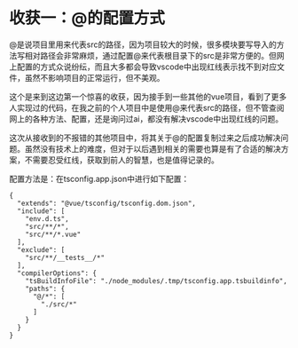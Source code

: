 # 收获一：@的配置方式

@是说项目里用来代表src的路径，因为项目较大的时候，很多模块要写导入的方法写相对路径会非常麻烦，通过配置@来代表根目录下的src是非常方便的。但网上配置的方式众说纷纭，而且大多都会导致vscode中出现红线表示找不到对应文件，虽然不影响项目的正常运行，但不美观。

这个是来到这边第一个惊喜的收获，因为接手到一些其他的vue项目，看到了更多人实现过的代码，在我之前的个人项目中是使用@来代表src的路径，但不管查阅网上的各种方法、配置，还是询问过ai，都没有解决vscode中出现红线的问题。

这次从接收到的不报错的其他项目中，将其关于@的配置复制过来之后成功解决问题。虽然没有技术上的难度，但对于以后遇到相关的需要也算是有了合适的解决方案，不需要忍受红线，获取到前人的智慧，也是值得记录的。

配置方法是：在tsconfig.app.json中进行如下配置：
```
{
  "extends": "@vue/tsconfig/tsconfig.dom.json",
  "include": [
    "env.d.ts",
    "src/**/*",
    "src/**/*.vue"
  ],
  "exclude": [
    "src/**/__tests__/*"
  ],
  "compilerOptions": {
    "tsBuildInfoFile": "./node_modules/.tmp/tsconfig.app.tsbuildinfo",
    "paths": {
      "@/*": [
        "./src/*"
      ]
    }
  }
}
```


